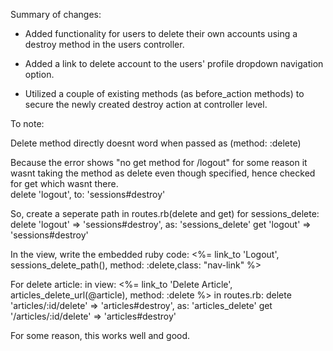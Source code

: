 Summary of changes:

- Added functionality for users to delete their own accounts using a destroy method in the users controller.

- Added a link to delete account to the users' profile dropdown navigation option.

- Utilized a couple of existing methods (as before_action methods) to secure the newly created destroy action at controller level.

To note:

Delete method directly doesnt word when passed as (method: :delete)

Because the error shows "no get method for /logout" for some reason it wasnt taking the method as delete even though specified, hence checked for get which wasnt there.   
    delete 'logout', to: 'sessions#destroy'

So, create a seperate path in routes.rb(delete and get) for sessions_delete:
    delete 'logout' => 'sessions#destroy', as: 'sessions_delete'
    get 'logout' => 'sessions#destroy'

In the view, write the embedded ruby code:
            <%= link_to 'Logout', sessions_delete_path(), method: :delete,class: "nav-link" %>


For delete article:
in view:
<%= link_to 'Delete Article', articles_delete_url(@article), method: :delete %>
in routes.rb:
 delete 'articles/:id/delete' => 'articles#destroy', as: 'articles_delete'
  get '/articles/:id/delete' => 'articles#destroy'

For some reason, this works well and good.


